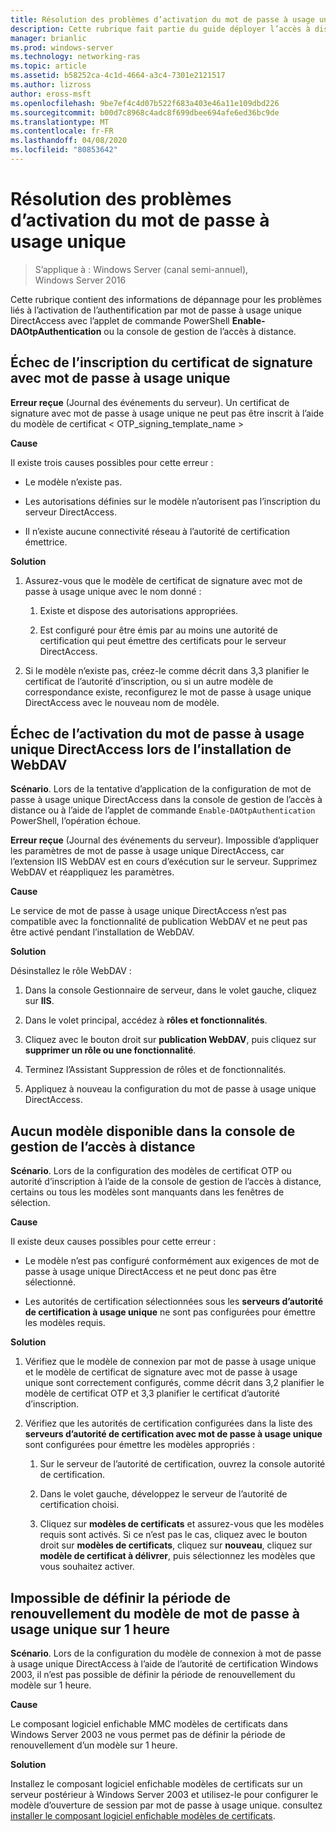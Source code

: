 ```yaml
---
title: Résolution des problèmes d’activation du mot de passe à usage unique
description: Cette rubrique fait partie du guide déployer l’accès à distance avec l’authentification par mot de passe à usage unique dans Windows Server 2016.
manager: brianlic
ms.prod: windows-server
ms.technology: networking-ras
ms.topic: article
ms.assetid: b58252ca-4c1d-4664-a3c4-7301e2121517
ms.author: lizross
author: eross-msft
ms.openlocfilehash: 9be7ef4c4d07b522f683a403e46a11e109dbd226
ms.sourcegitcommit: b00d7c8968c4adc8f699dbee694afe6ed36bc9de
ms.translationtype: MT
ms.contentlocale: fr-FR
ms.lasthandoff: 04/08/2020
ms.locfileid: "80853642"
---
```

# <a name="troubleshooting-enabling-otp"></a>Résolution des problèmes d’activation du mot de passe à usage unique

>S’applique à : Windows Server (canal semi-annuel), Windows Server 2016

Cette rubrique contient des informations de dépannage pour les problèmes liés à l’activation de l’authentification par mot de passe à usage unique DirectAccess avec l’applet de commande PowerShell **Enable-DAOtpAuthentication** ou la console de gestion de l’accès à distance.
  
## <a name="failed-to-enroll-the-otp-signing-certificate"></a>Échec de l’inscription du certificat de signature avec mot de passe à usage unique  
**Erreur reçue** (Journal des événements du serveur). Un certificat de signature avec mot de passe à usage unique ne peut pas être inscrit à l’aide du modèle de certificat < OTP_signing_template_name >  
  
**Cause**  
  
Il existe trois causes possibles pour cette erreur :  
  
-   Le modèle n’existe pas.  
  
-   Les autorisations définies sur le modèle n’autorisent pas l’inscription du serveur DirectAccess.  
  
-   Il n’existe aucune connectivité réseau à l’autorité de certification émettrice.  
  
**Solution**  
  
1.  Assurez-vous que le modèle de certificat de signature avec mot de passe à usage unique avec le nom donné :  
  
    1.  Existe et dispose des autorisations appropriées.  
  
    2.  Est configuré pour être émis par au moins une autorité de certification qui peut émettre des certificats pour le serveur DirectAccess.  
  
2.  Si le modèle n’existe pas, créez-le comme décrit dans 3,3 planifier le certificat de l’autorité d’inscription, ou si un autre modèle de correspondance existe, reconfigurez le mot de passe à usage unique DirectAccess avec le nouveau nom de modèle.  
  
## <a name="failed-to-enable-directaccess-otp-when-webdav-is-installed"></a>Échec de l’activation du mot de passe à usage unique DirectAccess lors de l’installation de WebDAV  
**Scénario**. Lors de la tentative d’application de la configuration de mot de passe à usage unique DirectAccess dans la console de gestion de l’accès à distance ou à l’aide de l’applet de commande `Enable-DAOtpAuthentication` PowerShell, l’opération échoue.  
  
**Erreur reçue** (Journal des événements du serveur). Impossible d’appliquer les paramètres de mot de passe à usage unique DirectAccess, car l’extension IIS WebDAV est en cours d’exécution sur le serveur. Supprimez WebDAV et réappliquez les paramètres.  
  
**Cause**  
  
Le service de mot de passe à usage unique DirectAccess n’est pas compatible avec la fonctionnalité de publication WebDAV et ne peut pas être activé pendant l’installation de WebDAV.  
  
**Solution**  
  
Désinstallez le rôle WebDAV :  
  
1.  Dans la console Gestionnaire de serveur, dans le volet gauche, cliquez sur **IIS**.  
  
2.  Dans le volet principal, accédez à **rôles et fonctionnalités**.  
  
3.  Cliquez avec le bouton droit sur **publication WebDAV**, puis cliquez sur **supprimer un rôle ou une fonctionnalité**.  
  
4.  Terminez l’Assistant Suppression de rôles et de fonctionnalités.  
  
5.  Appliquez à nouveau la configuration du mot de passe à usage unique DirectAccess.  
  
## <a name="no-templates-available-in-the-remote-access-management-console"></a>Aucun modèle disponible dans la console de gestion de l’accès à distance  
**Scénario**. Lors de la configuration des modèles de certificat OTP ou autorité d’inscription à l’aide de la console de gestion de l’accès à distance, certains ou tous les modèles sont manquants dans les fenêtres de sélection.  
  
**Cause**  
  
Il existe deux causes possibles pour cette erreur :  
  
-   Le modèle n’est pas configuré conformément aux exigences de mot de passe à usage unique DirectAccess et ne peut donc pas être sélectionné.  
  
-   Les autorités de certification sélectionnées sous les **serveurs d’autorité de certification à usage unique** ne sont pas configurées pour émettre les modèles requis.  
  
**Solution**  
  
1.  Vérifiez que le modèle de connexion par mot de passe à usage unique et le modèle de certificat de signature avec mot de passe à usage unique sont correctement configurés, comme décrit dans 3,2 planifier le modèle de certificat OTP et 3,3 planifier le certificat d’autorité d’inscription.  
  
2.  Vérifiez que les autorités de certification configurées dans la liste des **serveurs d’autorité de certification avec mot de passe à usage unique** sont configurées pour émettre les modèles appropriés :  
  
    1.  Sur le serveur de l’autorité de certification, ouvrez la console autorité de certification.  
  
    2.  Dans le volet gauche, développez le serveur de l’autorité de certification choisi.  
  
    3.  Cliquez sur **modèles de certificats** et assurez-vous que les modèles requis sont activés. Si ce n’est pas le cas, cliquez avec le bouton droit sur **modèles de certificats**, cliquez sur **nouveau**, cliquez sur **modèle de certificat à délivrer**, puis sélectionnez les modèles que vous souhaitez activer.  
  
## <a name="cannot-set-renewal-period-of-otp-template-to-1-hour"></a>Impossible de définir la période de renouvellement du modèle de mot de passe à usage unique sur 1 heure  
**Scénario**. Lors de la configuration du modèle de connexion à mot de passe à usage unique DirectAccess à l’aide de l’autorité de certification Windows 2003, il n’est pas possible de définir la période de renouvellement du modèle sur 1 heure.  
  
**Cause**  
  
Le composant logiciel enfichable MMC modèles de certificats dans Windows Server 2003 ne vous permet pas de définir la période de renouvellement d’un modèle sur 1 heure.  
  
**Solution**  
  
Installez le composant logiciel enfichable modèles de certificats sur un serveur postérieur à Windows Server 2003 et utilisez-le pour configurer le modèle d’ouverture de session par mot de passe à usage unique. consultez [installer le composant logiciel enfichable modèles de certificats](https://technet.microsoft.com/library/cc732445.aspx).  
  


